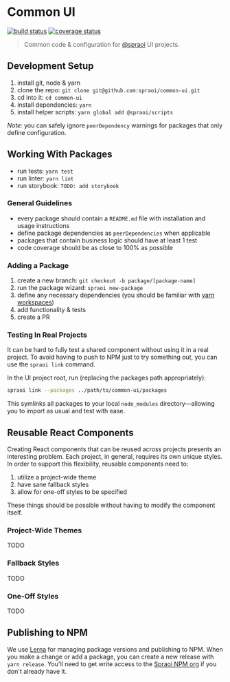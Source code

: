 # Common UI

[![build status](https://travis-ci.org/spraoi/common-ui.svg?branch=master)](https://travis-ci.org/spraoi/common-ui/)
[![coverage status](https://coveralls.io/repos/github/spraoi/common-ui/badge.svg?branch=master)](https://coveralls.io/github/spraoi/common-ui/)

> Common code & configuration for [@spraoi](https://github.com/spraoi/) UI projects.

## Development Setup

1. install git, node & yarn
2. clone the repo: `git clone git@github.com:spraoi/common-ui.git`
3. cd into it: `cd common-ui`
4. install dependencies: `yarn`
5. install helper scripts: `yarn global add @spraoi/scripts`

*Note:* you can safely ignore `peerDependency` warnings for packages that only define configuration.

## Working With Packages

- run tests: `yarn test`
- run linter: `yarn lint`
- run storybook: `TODO: add storybook`

### General Guidelines

- every package should contain a `README.md` file with installation and usage instructions
- define package dependencies as `peerDependencies` when applicable
- packages that contain business logic should have at least 1 test
- code coverage should be as close to 100% as possible

### Adding a Package

1. create a new branch: `git checkout -b package/[package-name]`
2. run the package wizard: `spraoi new-package`
3. define any necessary dependencies (you should be familiar with [yarn workspaces](https://yarnpkg.com/lang/en/docs/workspaces/))
4. add functionality & tests
5. create a PR

### Testing In Real Projects

It can be hard to fully test a shared component without using it in a real project. To avoid having to push to NPM just
to try something out, you can use the `spraoi link` command.

In the UI project root, run (replacing the packages path appropriately):
```bash
spraoi link --packages ../path/to/common-ui/packages
```

This symlinks all packages to your local `node_modules` directory—allowing you to import as usual and test with ease.

## Reusable React Components

Creating React components that can be reused across projects presents an interesting problem. Each project, in general,
requires its own unique styles. In order to support this flexibility, reusable components need to:

1. utilize a project-wide theme
2. have sane fallback styles
3. allow for one-off styles to be specified

These things should be possible without having to modify the component itself.

### Project-Wide Themes

TODO

### Fallback Styles

TODO

### One-Off Styles

TODO

## Publishing to NPM

We use [Lerna](https://github.com/lerna/lerna) for managing package versions and publishing to NPM. When you make a
change or add a package, you can create a new release with `yarn release`. You'll need to get write access to the
[Spraoi NPM org](https://www.npmjs.com/org/spraoi) if you don't already have it.
